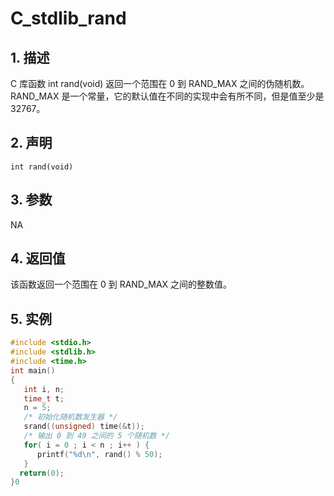 # C_stdlib_rand

## 1. 描述
C 库函数 int rand(void) 返回一个范围在 0 到 RAND_MAX 之间的伪随机数。RAND_MAX 是一个常量，它的默认值在不同的实现中会有所不同，但是值至少是 32767。
## 2. 声明
`int rand(void)`
## 3. 参数
NA
## 4. 返回值
该函数返回一个范围在 0 到 RAND_MAX 之间的整数值。
## 5. 实例
```c
#include <stdio.h>
#include <stdlib.h>
#include <time.h>
int main()
{
   int i, n;
   time_t t;
   n = 5;
   /* 初始化随机数发生器 */
   srand((unsigned) time(&t));
   /* 输出 0 到 49 之间的 5 个随机数 */
   for( i = 0 ; i < n ; i++ ) {
      printf("%d\n", rand() % 50);
   }
  return(0);
}0
```